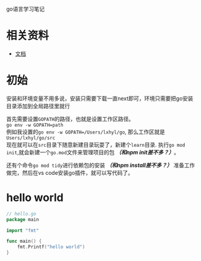 go语言学习笔记

# 相关资料   
* [文档](http://www.topgoer.com/)  


# 初始  

安装和环境变量不用多说，安装只需要下载一直next即可，环境只需要把go安装目录添加到全局路径里就行   

首先需要设置`GOPATH`的路径，也就是设置工作区路径。    
`go env -w GOPATH=path`    
例如我设置的`go env -w GOPATH=/Users/lxhyl/go`, 那么工作区就是`Users/lxhyl/go/src`         
现在就可以在`src`目录下随意新建目录玩耍了，新建个`learn`目录. 执行`go mod init`,就会新建一个`go.mod`文件来管理项目的包 ***（和npm init差不多？）***。

还有个命令`go mod tidy`进行依赖包的安装 ***（和npm install差不多？）***
准备工作做完，然后在vs code安装go插件，就可以写代码了。

# hello world

```go
// hello.go
package main

import "fmt"

func main() {
	fmt.Printf("hello world")
}
```